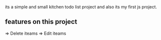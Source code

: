  its a simple and small kitchen todo list project and also its my first js project.

features on this project
-----------------------
=> Delete iteams
=> Edit iteams

